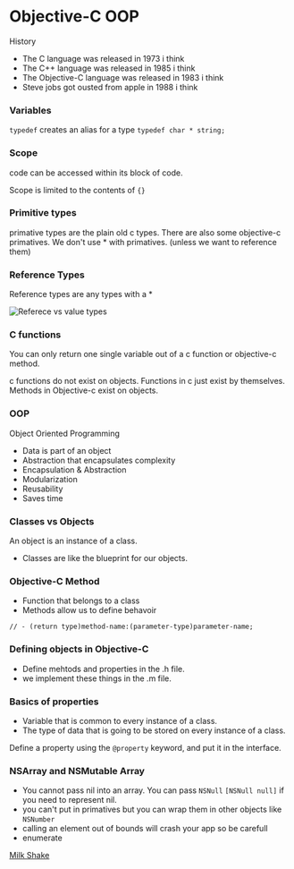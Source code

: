 # Objective-C OOP

History

* The C language was released in 1973 i think
* The C++ language was released in 1985 i think
* The Objective-C language was released in 1983 i think
* Steve jobs got ousted from apple in 1988 i think


### Variables

`typedef` creates an alias for a type
`typedef char * string;`

### Scope

code can be accessed within its block of code.

Scope is limited to the contents of `{}`

### Primitive types

primative types are the plain old c types.
There are also some objective-c primatives.
We don't use * with primatives. (unless we want to reference them)

### Reference Types

Reference types are any types with a *

![Referece vs value types](https://i.imgur.com/sKIH7pW.jpg)

### C functions

You can only return one single variable out of a c function or objective-c method. 

c functions do not exist on objects.
Functions in c just exist by themselves.
Methods in Objective-c exist on objects.

### OOP

Object Oriented Programming

* Data is part of an object
* Abstraction that encapsulates complexity
* Encapsulation & Abstraction
* Modularization
* Reusability
* Saves time

### Classes vs Objects

An object is an instance of a class. 

* Classes are like the blueprint for our objects.

### Objective-C Method

* Function that belongs to a class
* Methods allow us to define behavoir

```
// - (return type)method-name:(parameter-type)parameter-name;
```

### Defining objects in Objective-C

* Define mehtods and properties in the .h file.
* we implement these things in the .m file.

### Basics of properties

* Variable that is common to every instance of a class.
* The type of data that is going to be stored on every instance of a class.

Define a property using the `@property` keyword, and put it in the interface.


### NSArray and NSMutable Array

* You cannot pass nil into an array. You can pass `NSNull` `[NSNull null]` if you need to represent nil.
* you can't put in primatives but you can wrap them in other objects like  `NSNumber`
* calling an element out of bounds will crash your app so be carefull
* enumerate


[Milk Shake](https://www.youtube.com/watch?v=pGL2rytTraA)
